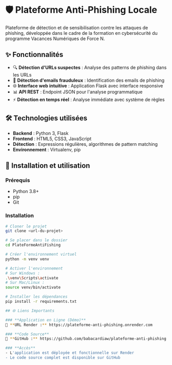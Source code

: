 # 🛡️ Plateforme Anti-Phishing Locale

Plateforme de détection et de sensibilisation contre les attaques de phishing, développée dans le cadre de la formation en cybersécurité du programme Vacances Numériques de Force N.

## ✨ Fonctionnalités

- 🔍 **Détection d'URLs suspectes** : Analyse des patterns de phishing dans les URLs
- 📧 **Détection d'emails frauduleux** : Identification des emails de phishing
- 🌐 **Interface web intuitive** : Application Flask avec interface responsive
- 📊 **API REST** : Endpoint JSON pour l'analyse programmatique
- ⚡ **Détection en temps réel** : Analyse immédiate avec système de règles

## 🛠️ Technologies utilisées

- **Backend** : Python 3, Flask
- **Frontend** : HTML5, CSS3, JavaScript
- **Détection** : Expressions régulières, algorithmes de pattern matching
- **Environnement** : Virtualenv, pip

## 🚀 Installation et utilisation

### Prérequis
- Python 3.8+
- pip
- Git

### Installation
```bash
# Cloner le projet
git clone <url-du-projet>

# Se placer dans le dossier
cd PlateFormeAntiFishing

# Créer l'environnement virtuel
python -m venv venv

# Activer l'environnement
# Sur Windows :
.\venv\Scripts\activate
# Sur Mac/Linux :
source venv/bin/activate

# Installer les dépendances
pip install -r requirements.txt

## 🌐 Liens Importants

### **Application en Ligne (Démo)**
🔗 **URL Render :** https://plateforme-anti-phishing.onrender.com

### **Code Source**
🔗 **GitHub :** https://github.com/babacardiaw/plateforme-anti-phishing

### **Accès**
- L'application est déployée et fonctionnelle sur Render
- Le code source complet est disponible sur GitHub
